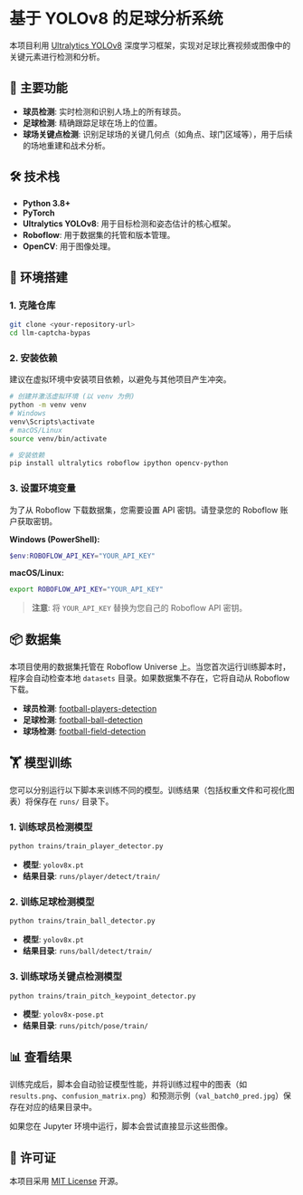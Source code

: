 # 基于 YOLOv8 的足球分析系统

本项目利用 [Ultralytics YOLOv8](https://github.com/ultralytics/ultralytics) 深度学习框架，实现对足球比赛视频或图像中的关键元素进行检测和分析。

## 🌟 主要功能

-   **球员检测**: 实时检测和识别人场上的所有球员。
-   **足球检测**: 精确跟踪足球在场上的位置。
-   **球场关键点检测**: 识别足球场的关键几何点（如角点、球门区域等），用于后续的场地重建和战术分析。

## 🛠️ 技术栈

-   **Python 3.8+**
-   **PyTorch**
-   **Ultralytics YOLOv8**: 用于目标检测和姿态估计的核心框架。
-   **Roboflow**: 用于数据集的托管和版本管理。
-   **OpenCV**: 用于图像处理。

## 🚀 环境搭建

### 1. 克隆仓库

```bash
git clone <your-repository-url> 
cd llm-captcha-bypas
```

### 2. 安装依赖

建议在虚拟环境中安装项目依赖，以避免与其他项目产生冲突。

```bash
# 创建并激活虚拟环境 (以 venv 为例)
python -m venv venv
# Windows
venv\Scripts\activate
# macOS/Linux
source venv/bin/activate

# 安装依赖
pip install ultralytics roboflow ipython opencv-python
```

### 3. 设置环境变量

为了从 Roboflow 下载数据集，您需要设置 API 密钥。请登录您的 Roboflow 账户获取密钥。

**Windows (PowerShell):**

```powershell
$env:ROBOFLOW_API_KEY="YOUR_API_KEY"
```

**macOS/Linux:**

```bash
export ROBOFLOW_API_KEY="YOUR_API_KEY"
```

> **注意**: 将 `YOUR_API_KEY` 替换为您自己的 Roboflow API 密钥。

## 📦 数据集

本项目使用的数据集托管在 Roboflow Universe 上。当您首次运行训练脚本时，程序会自动检查本地 `datasets` 目录。如果数据集不存在，它将自动从 Roboflow 下载。

-   **球员检测**: [football-players-detection](https://universe.roboflow.com/roboflow-jvuqo/football-players-detection-3zvbc)
-   **足球检测**: [football-ball-detection](https://universe.roboflow.com/roboflow-jvuqo/football-ball-detection-rejhg)
-   **球场检测**: [football-field-detection](https://universe.roboflow.com/roboflow-jvuqo/football-field-detection-f07vi)

## 🏋️ 模型训练

您可以分别运行以下脚本来训练不同的模型。训练结果（包括权重文件和可视化图表）将保存在 `runs/` 目录下。

### 1. 训练球员检测模型

```bash
python trains/train_player_detector.py
```

-   **模型**: `yolov8x.pt`
-   **结果目录**: `runs/player/detect/train/`

### 2. 训练足球检测模型

```bash
python trains/train_ball_detector.py
```

-   **模型**: `yolov8x.pt`
-   **结果目录**: `runs/ball/detect/train/`

### 3. 训练球场关键点检测模型

```bash
python trains/train_pitch_keypoint_detector.py
```

-   **模型**: `yolov8x-pose.pt`
-   **结果目录**: `runs/pitch/pose/train/`

## 📊 查看结果

训练完成后，脚本会自动验证模型性能，并将训练过程中的图表（如 `results.png`、`confusion_matrix.png`）和预测示例（`val_batch0_pred.jpg`）保存在对应的结果目录中。

如果您在 Jupyter 环境中运行，脚本会尝试直接显示这些图像。

## 📜 许可证

本项目采用 [MIT License](LICENSE) 开源。
